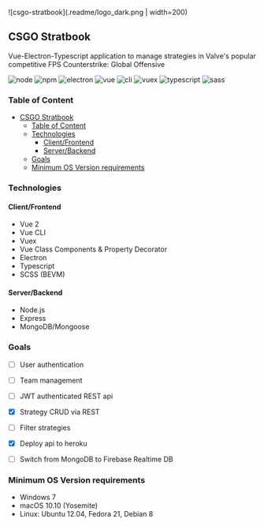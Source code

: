 ![csgo-stratbook](.readme/logo_dark.png | width=200)

## CSGO Stratbook

Vue-Electron-Typescript application to manage strategies in Valve's popular competitive FPS Counterstrike: Global Offensive

![node](https://img.shields.io/badge/node-12.16.1-blue.svg)
![npm](https://img.shields.io/badge/npm-6.13.4-blue.svg)
![electron](https://img.shields.io/badge/electron-6.0.0-blue.svg)
![vue](https://img.shields.io/badge/vue-2.6.11-green.svg)
![cli](https://img.shields.io/badge/vue_cli-4.2.3-green.svg)
![vuex](https://img.shields.io/badge/vuex-3.1.3-green.svg)
![typescript](https://img.shields.io/badge/typescript-3.7.5-yellow.svg)
![sass](https://img.shields.io/badge/node--sass-4.13.1-red.svg)

### Table of Content

- [CSGO Stratbook](#csgo-stratbook)
  - [Table of Content](#table-of-content)
  - [Technologies](#technologies)
    - [Client/Frontend](#clientfrontend)
    - [Server/Backend](#serverbackend)
  - [Goals](#goals)
  - [Minimum OS Version requirements](#minimum-os-version-requirements)

### Technologies

#### Client/Frontend

- Vue 2
- Vue CLI
- Vuex
- Vue Class Components & Property Decorator
- Electron
- Typescript
- SCSS (BEVM)
#### Server/Backend

- Node.js
- Express
- MongoDB/Mongoose

### Goals

- [ ] User authentication
- [ ] Team management
- [ ] JWT authenticated REST api
- [x] Strategy CRUD via REST
- [ ] Filter strategies
- [x] Deploy api to heroku
- [ ] Switch from MongoDB to Firebase Realtime DB


### Minimum OS Version requirements

- Windows 7
- macOS 10.10 (Yosemite)
- Linux: Ubuntu 12.04, Fedora 21, Debian 8